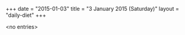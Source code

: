 +++
date = "2015-01-03"
title = "3 January 2015 (Saturday)"
layout = "daily-diet"
+++


\<no entries\>
